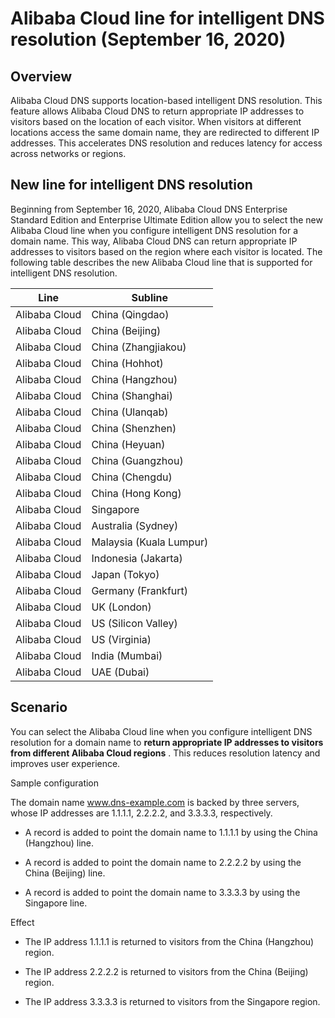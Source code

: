 Alibaba Cloud line for intelligent DNS resolution (September 16, 2020) 
===========================================================================================



Overview 
-----------------------------

Alibaba Cloud DNS supports location-based intelligent DNS resolution. This feature allows Alibaba Cloud DNS to return appropriate IP addresses to visitors based on the location of each visitor. When visitors at different locations access the same domain name, they are redirected to different IP addresses. This accelerates DNS resolution and reduces latency for access across networks or regions.

New line for intelligent DNS resolution 
------------------------------------------------------------

Beginning from September 16, 2020, Alibaba Cloud DNS Enterprise Standard Edition and Enterprise Ultimate Edition allow you to select the new Alibaba Cloud line when you configure intelligent DNS resolution for a domain name. This way, Alibaba Cloud DNS can return appropriate IP addresses to visitors based on the region where each visitor is located. The following table describes the new Alibaba Cloud line that is supported for intelligent DNS resolution.


|                                                                                                                    Line                                                                                                                    |         Subline         |
|--------------------------------------------------------------------------------------------------------------------------------------------------------------------------------------------------------------------------------------------|-------------------------|
|              Alibaba Cloud | China (Qingdao)         |
|              Alibaba Cloud | China (Beijing)         |
|              Alibaba Cloud | China (Zhangjiakou)     |
|              Alibaba Cloud | China (Hohhot)          |
|              Alibaba Cloud | China (Hangzhou)        |
|              Alibaba Cloud | China (Shanghai)        |
|              Alibaba Cloud | China (Ulanqab)         |
|              Alibaba Cloud | China (Shenzhen)        |
|              Alibaba Cloud | China (Heyuan)          |
|              Alibaba Cloud | China (Guangzhou)       |
|              Alibaba Cloud | China (Chengdu)         |
|              Alibaba Cloud | China (Hong Kong)       |
|              Alibaba Cloud | Singapore               |
|              Alibaba Cloud | Australia (Sydney)      |
|              Alibaba Cloud | Malaysia (Kuala Lumpur) |
|              Alibaba Cloud | Indonesia (Jakarta)     |
|              Alibaba Cloud | Japan (Tokyo)           |
|              Alibaba Cloud | Germany (Frankfurt)     |
|              Alibaba Cloud | UK (London)             |
|              Alibaba Cloud | US (Silicon Valley)     |
|              Alibaba Cloud | US (Virginia)           |
|              Alibaba Cloud | India (Mumbai)          |
|              Alibaba Cloud | UAE (Dubai)             |



Scenario 
-----------------------------

You can select the Alibaba Cloud line when you configure intelligent DNS resolution for a domain name to **return appropriate IP addresses to visitors from different Alibaba Cloud regions** . This reduces resolution latency and improves user experience.

Sample configuration

The domain name www.dns-example.com is backed by three servers, whose IP addresses are 1.1.1.1, 2.2.2.2, and 3.3.3.3, respectively.

* A record is added to point the domain name to 1.1.1.1 by using the China (Hangzhou) line.

  

* A record is added to point the domain name to 2.2.2.2 by using the China (Beijing) line.

  

* A record is added to point the domain name to 3.3.3.3 by using the Singapore line.

  






Effect

* The IP address 1.1.1.1 is returned to visitors from the China (Hangzhou) region.

  

* The IP address 2.2.2.2 is returned to visitors from the China (Beijing) region.

  

* The IP address 3.3.3.3 is returned to visitors from the Singapore region.

  



